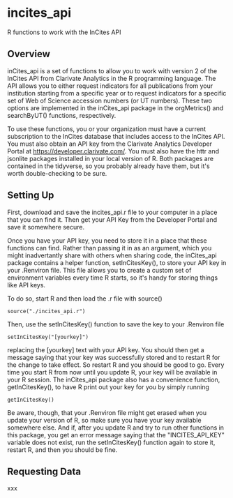 # incites_api
R functions to work with the InCites API

## Overview
inCites_api is a set of functions to allow you to work with version 2 of the InCites API from Clarivate Analytics in the R programming language. The API allows you to either request indicators for all publications from your institution starting from a specific year or to request indicators for a specific set of Web of Science accession numbers (or UT numbers). These two options are implemented in the inCites_api package in the orgMetrics() and searchByUT() functions, respectively. 

To use these functions, you or your organization must have a current subscription to the InCites database that includes access to the InCites API. You must also obtain an API key from the Clarivate Analytics Developer Portal at https://developer.clarivate.com/. You must also have the httr and jsonlite packages installed in your local version of R. Both packages are contained in the tidyverse, so you probably already have them, but it's worth double-checking to be sure. 

## Setting Up
First, download and save the incites_api.r file to your computer in a place that you can find it. Then get your API Key from the Developer Portal and save it somewhere secure.

Once you have your API key, you need to store it in a place that these functions can find. Rather than passing it in as an argument, which you might inadvertantly share with others when sharing code, the inCites_api package contains a helper function, setInCitesKey(), to store your API key in your .Renviron file. This file allows you to create a custom set of environment variables every time R starts, so it's handy for storing things like API keys. 

To do so, start R and then load the .r file with source()

    source("./incites_api.r")
    
Then, use the setInCitesKey() function to save the key to your .Renviron file

    setInCitesKey("[yourkey]")
    
replacing the [yourkey] text with your API key. You should then get a message saying that your key was successfully stored and to restart R for the change to take effect. So restart R and you should be good to go. Every time you start R from now until you update R, your key will be available in your R session. The inCites_api package also has a convenience function, getInCitesKey(), to have R print out your key for you by simply running

    getInCitesKey()
    
Be aware, though, that your .Renviron file might get erased when you update your version of R, so make sure you have your key available somewhere else. And if, after you update R and try to run other functions in this package, you get an error message saying that the "INCITES_API_KEY" variable does not exist, run the setInCitesKey() function again to store it, restart R, and then you should be fine. 

## Requesting Data

xxx
